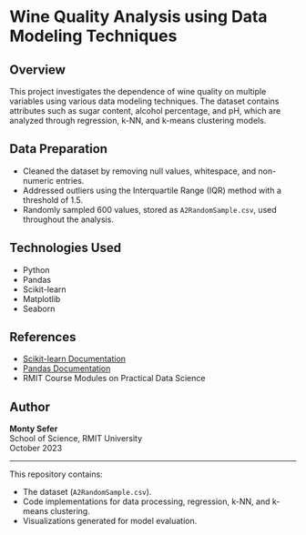 # Wine Quality Analysis using Data Modeling Techniques

## Overview

This project investigates the dependence of wine quality on multiple variables using various data modeling techniques. The dataset contains attributes such as sugar content, alcohol percentage, and pH, which are analyzed through regression, k-NN, and k-means clustering models.

## Data Preparation

- Cleaned the dataset by removing null values, whitespace, and non-numeric entries.
- Addressed outliers using the Interquartile Range (IQR) method with a threshold of 1.5.
- Randomly sampled 600 values, stored as `A2RandomSample.csv`, used throughout the analysis.

## Technologies Used

- Python
- Pandas
- Scikit-learn
- Matplotlib
- Seaborn

## References

- [Scikit-learn Documentation](https://scikit-learn.org/)
- [Pandas Documentation](https://pandas.pydata.org/docs/)
- RMIT Course Modules on Practical Data Science

## Author

**Monty Sefer**  
School of Science, RMIT University  
October 2023

---

This repository contains:
- The dataset (`A2RandomSample.csv`).
- Code implementations for data processing, regression, k-NN, and k-means clustering.
- Visualizations generated for model evaluation.